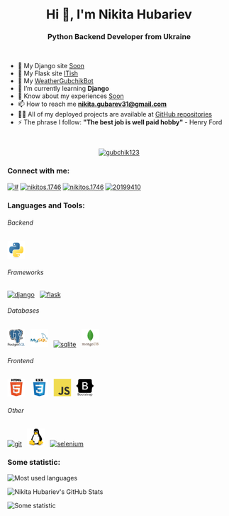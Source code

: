 <h1 align="center">Hi 👋, I'm Nikita Hubariev</h1>
<h3 align="center">Python Backend Developer from Ukraine</h3>

<br />

-   🔭 My Django site [Soon](#)
-   👯 My Flask site [ITish](https://gubchik123.pythonanywhere.com)
-   🤝 My  [WeatherGubchikBot](https://t.me/WeatherGubchikBot)
-   🌱 I’m currently learning **Django**
-   📄 Know about my experiences [Soon](#)
-   📫 How to reach me **nikita.gubarev31@gmail.com**
-   👨‍💻 All of my deployed projects are available at [GitHub repositories](https://github.com/Gubchik123?tab=repositories)
-   ⚡ The phrase I follow: **"The best job is well paid hobby"** - Henry Ford

<br />

<p align="center"><a href="https://github.com/ryo-ma/github-profile-trophy"><img src="https://github-profile-trophy.vercel.app/?username=gubchik123" alt="gubchik123" /></a></p>

### Connect with me:
<a href="#"><img align="center" src="https://raw.githubusercontent.com/rahuldkjain/github-profile-readme-generator/master/src/images/icons/Social/linked-in-alt.svg" alt="#" height="30" width="40" /></a> <a href="https://fb.com/nikitos.1746"><img align="center" src="https://raw.githubusercontent.com/rahuldkjain/github-profile-readme-generator/master/src/images/icons/Social/facebook.svg" alt="nikitos.1746" height="30" width="40" /></a> <a href="https://instagram.com/nikitos.1746"><img align="center" src="https://raw.githubusercontent.com/rahuldkjain/github-profile-readme-generator/master/src/images/icons/Social/instagram.svg" alt="nikitos.1746" height="30" width="40" /></a> <a href="https://stackoverflow.com/users/20199410"><img align="center" src="https://raw.githubusercontent.com/rahuldkjain/github-profile-readme-generator/master/src/images/icons/Social/stack-overflow.svg" alt="20199410" height="30" width="40" /></a>

### Languages and Tools:
###### Backend
<a href="https://www.python.org" rel="noreferrer"> <img src="https://raw.githubusercontent.com/devicons/devicon/master/icons/python/python-original.svg" alt="python" width="40" height="40"/> </a>
###### Frameworks
<a href="https://www.djangoproject.com/" rel="noreferrer"> <img src="https://cdn.worldvectorlogo.com/logos/django.svg" alt="django" width="40" height="40"/></a> &nbsp; <a href="https://flask.palletsprojects.com/" rel="noreferrer"> <img src="https://www.vectorlogo.zone/logos/pocoo_flask/pocoo_flask-icon.svg" alt="flask" width="40" height="40"/> </a>
###### Databases
<a href="https://www.postgresql.org" rel="noreferrer"> <img src="https://raw.githubusercontent.com/devicons/devicon/master/icons/postgresql/postgresql-original-wordmark.svg" alt="postgresql" width="40" height="40"/></a> &nbsp; <a href="https://www.mysql.com/" rel="noreferrer"> <img src="https://raw.githubusercontent.com/devicons/devicon/master/icons/mysql/mysql-original-wordmark.svg" alt="mysql" width="40" height="40"/></a> &nbsp; <a href="https://www.sqlite.org/" rel="noreferrer"> <img src="https://www.vectorlogo.zone/logos/sqlite/sqlite-icon.svg" alt="sqlite" width="40" height="40"/></a> &nbsp; <a href="https://www.mongodb.com/" rel="noreferrer"> <img src="https://raw.githubusercontent.com/devicons/devicon/master/icons/mongodb/mongodb-original-wordmark.svg" alt="mongodb" width="40" height="40"/> </a>
###### Frontend
<a href="https://www.w3.org/html/" rel="noreferrer"> <img src="https://raw.githubusercontent.com/devicons/devicon/master/icons/html5/html5-original-wordmark.svg" alt="html5" width="40" height="40"/></a> &nbsp; <a href="https://www.w3schools.com/css/" rel="noreferrer"> <img src="https://raw.githubusercontent.com/devicons/devicon/master/icons/css3/css3-original-wordmark.svg" alt="css3" width="40" height="40"/></a> &nbsp; <a href="https://developer.mozilla.org/en-US/docs/Web/JavaScript" rel="noreferrer"> <img src="https://raw.githubusercontent.com/devicons/devicon/master/icons/javascript/javascript-original.svg" alt="javascript" width="40" height="40"/></a> &nbsp; <a href="https://getbootstrap.com" rel="noreferrer"> <img src="https://raw.githubusercontent.com/devicons/devicon/master/icons/bootstrap/bootstrap-plain-wordmark.svg" alt="bootstrap" width="40" height="40"/> </a>
###### Other
<a href="https://git-scm.com/" rel="noreferrer"> <img src="https://www.vectorlogo.zone/logos/git-scm/git-scm-icon.svg" alt="git" width="40" height="40"/></a> &nbsp; <a href="https://www.linux.org/" rel="noreferrer"> <img src="https://raw.githubusercontent.com/devicons/devicon/master/icons/linux/linux-original.svg" alt="linux" width="40" height="40"/></a> &nbsp; <a href="https://www.selenium.dev" rel="noreferrer"> <img src="https://raw.githubusercontent.com/detain/svg-logos/780f25886640cef088af994181646db2f6b1a3f8/svg/selenium-logo.svg" alt="selenium" width="40" height="40"/> </a>

### Some statistic:

![Most used languages](https://github-readme-stats.vercel.app/api/top-langs?username=gubchik123&show_icons=true&locale=en&layout=compact)

![Nikita Hubariev's GitHub Stats](https://github-readme-stats.vercel.app/api?username=gubchik123&show_icons=true&locale=en)

![Some statistic](https://github-readme-streak-stats.herokuapp.com/?user=gubchik123&)
